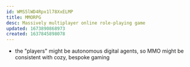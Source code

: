 ```yaml
---
id: WMS5lWD4Rpx1l78XxELMP
title: MMORPG
desc: Massively multiplayer online role-playing game
updated: 1673890868973
created: 1637845898078
---
```


- the "players" might be autonomous digital agents, so MMO might be consistent with cozy, bespoke gaming
